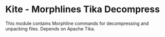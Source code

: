 # Kite - Morphlines Tika Decompress

This module contains Morphline commands for decompressing and unpacking files. Depends on Apache Tika.
